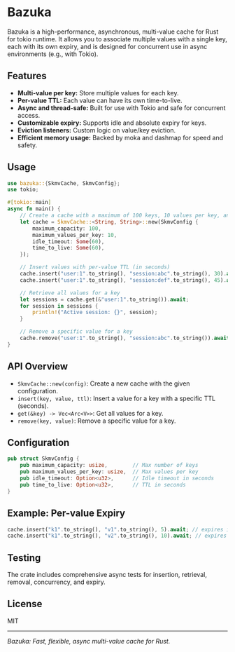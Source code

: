 # Bazuka

Bazuka is a high-performance, asynchronous, multi-value cache for Rust for tokio runtime. It allows you to associate multiple values with a single key, each with its own expiry, and is designed for concurrent use in async environments (e.g., with Tokio).

## Features

- **Multi-value per key:** Store multiple values for each key.
- **Per-value TTL:** Each value can have its own time-to-live.
- **Async and thread-safe:** Built for use with Tokio and safe for concurrent access.
- **Customizable expiry:** Supports idle and absolute expiry for keys.
- **Eviction listeners:** Custom logic on value/key eviction.
- **Efficient memory usage:** Backed by moka and dashmap for speed and safety.

## Usage

```rust
use bazuka::{SkmvCache, SkmvConfig};
use tokio;

#[tokio::main]
async fn main() {
    // Create a cache with a maximum of 100 keys, 10 values per key, and 60s TTL.
    let cache = SkmvCache::<String, String>::new(SkmvConfig {
        maximum_capacity: 100,
        maximum_values_per_key: 10,
        idle_timeout: Some(60),
        time_to_live: Some(60),
    });

    // Insert values with per-value TTL (in seconds)
    cache.insert("user:1".to_string(), "session:abc".to_string(), 30).await;
    cache.insert("user:1".to_string(), "session:def".to_string(), 45).await;

    // Retrieve all values for a key
    let sessions = cache.get(&"user:1".to_string()).await;
    for session in sessions {
        println!("Active session: {}", session);
    }

    // Remove a specific value for a key
    cache.remove("user:1".to_string(), "session:abc".to_string()).await;
}
```

## API Overview

- `SkmvCache::new(config)`: Create a new cache with the given configuration.
- `insert(key, value, ttl)`: Insert a value for a key with a specific TTL (seconds).
- `get(&key) -> Vec<Arc<V>>`: Get all values for a key.
- `remove(key, value)`: Remove a specific value for a key.

## Configuration

```rust
pub struct SkmvConfig {
    pub maximum_capacity: usize,        // Max number of keys
    pub maximum_values_per_key: usize,  // Max values per key
    pub idle_timeout: Option<u32>,      // Idle timeout in seconds
    pub time_to_live: Option<u32>,      // TTL in seconds
}
```

## Example: Per-value Expiry

```rust
cache.insert("k1".to_string(), "v1".to_string(), 5).await; // expires in 5s
cache.insert("k1".to_string(), "v2".to_string(), 10).await; // expires in 10s
```

## Testing

The crate includes comprehensive async tests for insertion, retrieval, removal, concurrency, and expiry.

## License

MIT

---

*Bazuka: Fast, flexible, async multi-value cache for Rust.*